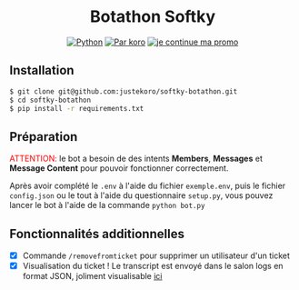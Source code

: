 <div align="center">
<h1>Botathon Softky</h1>

[![Python](https://img.shields.io/badge/Fait%20avec-Python-yellow.svg)](https://python.org)
[![Par koro](https://img.shields.io/twitter/follow/justekoro)](https://twitter.com/justekoro)
[![je continue ma promo](https://img.shields.io/github/followers/justekoro?label=Follow%20sur%20GitHub)](https://github.com/justekoro)
</div>

## Installation
```bash
$ git clone git@github.com:justekoro/softky-botathon.git
$ cd softky-botathon
$ pip install -r requirements.txt
```

## Préparation
<span style="color: red;">ATTENTION:</span> le bot a besoin de des intents **Members**, **Messages** et **Message Content** pour pouvoir fonctionner correctement.

Après avoir complété le `.env` à l'aide du fichier `exemple.env`, puis le fichier `config.json` ou le tout à l'aide du questionnaire `setup.py`, vous pouvez lancer le bot à l'aide de la commande `python bot.py`

## Fonctionnalités additionnelles
- [x] Commande `/removefromticket` pour supprimer un utilisateur d'un ticket
- [x] Visualisation du ticket ! Le transcript est envoyé dans le salon logs en format JSON, joliment visualisable [ici](https://visutickets.softky.krbk.dev)